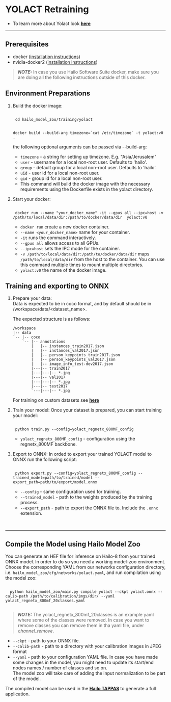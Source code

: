 # YOLACT Retraining
 * To learn more about Yolact look [**here**](https://github.com/hailo-ai/yolact/tree/Model-Zoo-1.5)
---
## Prerequisites
  * docker ([installation instructions](https://docs.docker.com/engine/install/ubuntu/))
  * nvidia-docker2 ([installation instructions](https://docs.nvidia.com/datacenter/cloud-native/container-toolkit/install-guide.html))
  > **_NOTE:_**  In case you use Hailo Software Suite docker, make sure you are doing all the following instructions outside of this docker.
## Environment Preparations
1. Build the docker image:
	
	<code stage="docker_build">
	cd <span val="dockerfile_path">hailo_model_zoo/training/yolact</span>

	docker build --build-arg timezone=\`cat /etc/timezone\` -t yolact:v0 .
	</code>

	the following optional arguments can be passed via --build-arg:

	- `timezone` - a string for setting up timezone. E.g. "Asia/Jerusalem"
	- `user` - username for a local non-root user. Defaults to 'hailo'.
	- `group` - default group for a local non-root user. Defaults to 'hailo'.
	- `uid` - user id for a local non-root user.
	- `gid` - group id for a local non-root user.
	- This command will build the docker image with the necessary requirements using the Dockerfile exists in the yolact directory.
  
2. Start your docker:

	<code stage="docker_run">
	docker run <span val="replace_none">--name "your_docker_name"</span> -it --gpus all --ipc=host -v <span val="local_vol_path">/path/to/local/data/dir</span>:<span val="docker_vol_path">/path/to/docker/data/dir</span>  yolact:v0
	</code>

      - `docker run` create a new docker container.
      - `--name <your_docker_name>` name for your container.
      - `-it` runs the command interactively.
      - `--gpus all` allows access to all GPUs.
      - `--ipc=host` sets the IPC mode for the container.
      - `-v /path/to/local/data/dir:/path/to/docker/data/dir` maps `/path/to/local/data/dir` from the host to the container. You can use this command multiple times to mount multiple directories.
      - `yolact:v0` the name of the docker image.

## Training and exporting to ONNX
1. Prepare your data: <br>
    Data is expected to be in coco format, and by default should be in /workspace/data/<dataset_name>.

    The expected structure is as follows:
    ```
    /workspace
    |-- data
    `-- |-- coco
        `-- |-- annotations
            |   |-- instances_train2017.json
            |   |-- instances_val2017.json
            |   |-- person_keypoints_train2017.json
            |   |-- person_keypoints_val2017.json
            |   |-- image_info_test-dev2017.json
            |---|-- train2017
            |---|---|-- *.jpg
            |---|-- val2017
            |---|---|-- *.jpg
            |---|-- test2017
            `---|---|-- *.jpg
    ```
	For training on custom datasets see [**here**](https://github.com/hailo-ai/yolact/tree/Model-Zoo-1.5#custom-datasets)
  
2. Train your model:
	Once your dataset is prepared, you can start training your model:
	
	<code stage="retrain">
	python train.py --config=yolact_regnetx_800MF_config
	</code>

	* <code>yolact_regnetx_800MF_config</code> - configuration using the regnetx_800MF backbone.
  
3. Export to ONNX:
	In orded to export your trained YOLACT model to ONNX run the following script:
	
	<code stage="export">
	python export.py --config=yolact_regnetx_800MF_config --trained_model=<span val="docker_path_to_trained_model">path/to/trained/model</span> --export_path=<span val="docker_path_to_onnx">path/to/export/model.onnx</span>
	</code>

	* <code>--config</code> - same configuration used for training.
	* <code>--trained_model</code> - path to the weights produced by the training process.
	* <code>--export_path</code> - path to export the ONNX file to. Include the <code>.onnx</code> extension.

<br>

---

## Compile the Model using Hailo Model Zoo
You can generate an HEF file for inference on Hailo-8 from your trained ONNX model.
In order to do so you need a working model-zoo environment.
Choose the corresponding YAML from our networks configuration directory, i.e. <code>hailo_model_zoo/cfg/networks/yolact.yaml</code>, and run compilation using the model zoo:  
  
  <code stage="compile">
  python <span val="mz_main_path">hailo_model_zoo/main.py</span> compile <span val="replace_none">yolact</span> --ckpt <span val="local_path_to_onnx">yolact.onnx</span> --calib-path <span val="calib_set_path">/path/to/calibration/imgs/dir/</span> --yaml <span val="yaml_file_path">yolact_regnetx_800mf_20classes.yaml</span>
  </code>


> **_NOTE:_** The yolact_regnetx_800mf_20classes is an example yaml where some of the classes were removed. In case you want to remove classes you can remove them in tha yaml file, under *channel_remove*.
  * <code>--ckpt</code> - path to your ONNX file.
  * <code>--calib-path</code> - path to a directory with your calibration images in JPEG format
  * <code>--yaml</code> - path to your configuration YAML file. In case you have made some changes in the model, you might need to update its start/end nodes names / number of classes and so on.  <br>
  The model zoo will take care of adding the input normalization to be part of the model.

The compiled model can be used in the [**Hailo TAPPAS**](https://hailo.ai/developer-zone/tappas-apps-toolkit/) to generate a full application.
